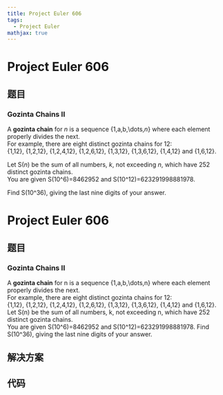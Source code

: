 ```yaml
---
title: Project Euler 606
tags:
  - Project Euler
mathjax: true
---
```

<escape><!-- more --></escape>
    
# Project Euler 606
## 题目
### Gozinta Chains II


A <b>gozinta chain</b> for <var>n</var> is a sequence {1,a,b,\dots,<var>n</var>} where each element properly divides the next. <br />
For example, there are eight distinct gozinta chains for 12: <br />
{1,12}, {1,2,12}, {1,2,4,12}, {1,2,6,12}, {1,3,12}, {1,3,6,12}, {1,4,12} and {1,6,12}.


Let S(<var>n</var>) be the sum of all numbers, <var>k</var>, not exceeding <var>n</var>, which have 252 distinct gozinta chains. <br />
You are given S(10^6)=8462952 and S(10^12)=623291998881978.


Find S(10^36), giving the last nine digits of your answer.



# Project Euler 606
## 题目
### Gozinta Chains II

A <b>gozinta chain</b> for n is a sequence {1,a,b,\dots,n} where each element properly divides the next.<br>For example, there are eight distinct gozinta chains for 12:<br>{1,12}, {1,2,12}, {1,2,4,12}, {1,2,6,12}, {1,3,12}, {1,3,6,12}, {1,4,12} and {1,6,12}.
Let S(n) be the sum of all numbers, k, not exceeding n, which have 252 distinct gozinta chains.<br>You are given S(10^6)=8462952 and S(10^12)=623291998881978.
Find S(10^36), giving the last nine digits of your answer.


## 解决方案


## 代码


